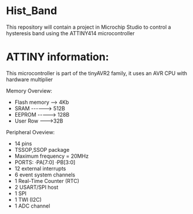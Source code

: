 # Hist_Band
This repository will contain a project in Microchip Studio to control a hysteresis band using the ATTINY414 microcontroller 

# ATTINY information:
This microcontroller is part of the tinyAVR2 family, it uses an AVR CPU with hardware multiplier

Memory Overview:
  - Flash memory --> 4Kb
  - SRAM     ------> 512B
  - EEPROM    -----> 128B
  - User Row    --->32B

Peripheral Oveview:
  - 14 pins
  - TSSOP,SSOP package
  - Maximum frequency = 20MHz
  - PORTS: ·PA[7:0]
           ·PB[3:0]
  - 12 external interrupts
  - 6 event system channels
  - 1 Real-Time Counter (RTC)
  - 2 USART/SPI host
  - 1 SPI
  - 1 TWI (I2C)
  - 1 ADC channel
